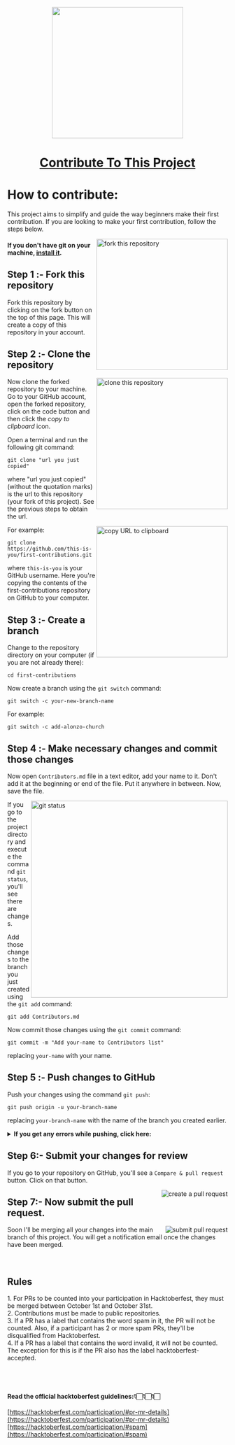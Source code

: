 
<p align="center" width="100%">
<img src="https://images.unsplash.com/photo-1598520106830-8c45c2035460?ixlib=rb-1.2.1&ixid=MnwxMjA3fDB8MHxwaG90by1wYWdlfHx8fGVufDB8fHx8&auto=format&fit=crop&w=1974&q=80" width="300">

# <p align="center">[Contribute To This Project](https://ayush-dixit-15.github.io/Reponsive-webpage/)</p>



</p>

# How to contribute:

This project aims to simplify and guide the way beginners make their first contribution. If you are looking to make your first contribution, follow the steps below.



<img align="right" width="300" src="https://firstcontributions.github.io/assets/Readme/fork.png" alt="fork this repository" />

#### If you don't have git on your machine, [install it](https://help.github.com/articles/set-up-git/).

## Step 1 :- Fork this repository

Fork this repository by clicking on the fork button on the top of this page.
This will create a copy of this repository in your account.

## Step 2 :- Clone the repository

<img align="right" width="300" src="https://firstcontributions.github.io/assets/Readme/clone.png" alt="clone this repository" />

Now clone the forked repository to your machine. Go to your GitHub account, open the forked repository, click on the code button and then click the _copy to clipboard_ icon.

Open a terminal and run the following git command:

```
git clone "url you just copied"
```

where "url you just copied" (without the quotation marks) is the url to this repository (your fork of this project). See the previous steps to obtain the url.

<img align="right" width="300" src="https://firstcontributions.github.io/assets/Readme/copy-to-clipboard.png" alt="copy URL to clipboard" />

For example:

```
git clone https://github.com/this-is-you/first-contributions.git
```

where `this-is-you` is your GitHub username. Here you're copying the contents of the first-contributions repository on GitHub to your computer.

## Step 3 :- Create a branch

Change to the repository directory on your computer (if you are not already there):

```
cd first-contributions
```

Now create a branch using the `git switch` command:

```
git switch -c your-new-branch-name
```

For example:

```
git switch -c add-alonzo-church
```

## Step 4 :- Make necessary changes and commit those changes

Now open `Contributors.md` file in a text editor, add your name to it. Don't add it at the beginning or end of the file. Put it anywhere in between. Now, save the file.

<img align="right" width="450" src="https://firstcontributions.github.io/assets/Readme/git-status.png" alt="git status" />

If you go to the project directory and execute the command `git status`, you'll see there are changes.

Add those changes to the branch you just created using the `git add` command:

```
git add Contributors.md
```

Now commit those changes using the `git commit` command:

```
git commit -m "Add your-name to Contributors list"
```

replacing `your-name` with your name.

## Step 5 :- Push changes to GitHub

Push your changes using the command `git push`:

```
git push origin -u your-branch-name
```

replacing `your-branch-name` with the name of the branch you created earlier.

<details>
<summary> <strong>If you get any errors while pushing, click here:</strong> </summary>

- ### Authentication Error
     <pre>remote: Support for password authentication was removed on August 13, 2021. Please use a personal access token instead.
  remote: Please see https://github.blog/2020-12-15-token-authentication-requirements-for-git-operations/ for more information.
  fatal: Authentication failed for 'https://github.com/<your-username>/first-contributions.git/'</pre>
  Go to [GitHub's tutorial](https://docs.github.com/en/authentication/connecting-to-github-with-ssh/adding-a-new-ssh-key-to-your-github-account) on generating and configuring an SSH key to your account.

</details>

## Step 6:- Submit your changes for review

If you go to your repository on GitHub, you'll see a `Compare & pull request` button. Click on that button.

<img style="float: right;" src="https://firstcontributions.github.io/assets/Readme/compare-and-pull.png" alt="create a pull request" />

## Step 7:- Now submit the pull request.

<img style="float: right;" src="https://firstcontributions.github.io/assets/Readme/submit-pull-request.png" alt="submit pull request" />

Soon I'll be merging all your changes into the main branch of this project. You will get a notification email once the changes have been merged.
<br><br><br>
     

## <strong> Rules </strong>

<p id= "guide">
1. For PRs to be counted into your participation in Hacktoberfest, they must be merged between October 1st and October 31st.<br>
2. Contributions must be made to public repositories.<br>
3. If a PR has a label that contains the word spam in it, the PR will not be counted. Also, if a participant has 2 or more spam PRs, they'll be disqualified from Hacktoberfest.<br>
4. If a PR has a label that contains the word invalid, it will not be counted. The exception for this is if the PR also has the label hacktoberfest-accepted.<br>
<br><br><br>


#### **Read the official hacktoberfest guidelines:**👇🏻👇🏻👇🏻

[https://hacktoberfest.com/participation/#pr-mr-details](https://hacktoberfest.com/participation/#pr-mr-details)<br>
[https://hacktoberfest.com/participation/#spam](https://hacktoberfest.com/participation/#spam)
